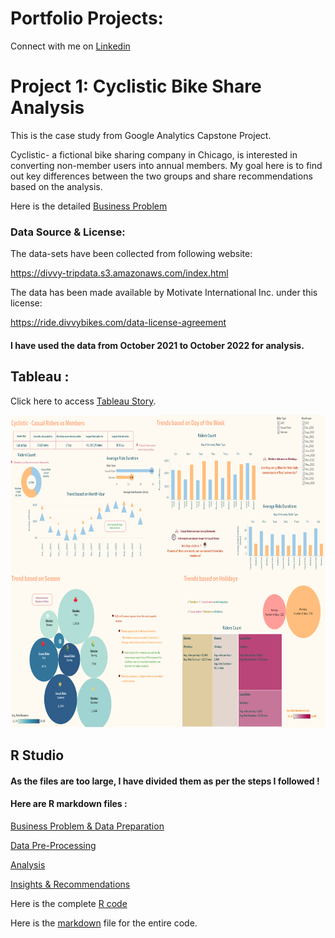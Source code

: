 # Portfolio Projects:

Connect with me on [Linkedin](https://www.linkedin.com/in/gayatripaul)

# Project 1: Cyclistic Bike Share Analysis

This is the case study from Google Analytics Capstone Project.

Cyclistic- a fictional bike sharing company in Chicago, is interested in converting non-member users into annual members. My goal here is to find out key differences between the two groups and share recommendations based on the analysis.

Here is the detailed [Business Problem](https://github.com/GayatriPaul-DataAnalyst/Portfolio/blob/main/Cyclistic%20Data%20Analysis%20-%20Business%20Problem.pdf)


### Data Source & License:

The data-sets have been collected from following website:

<https://divvy-tripdata.s3.amazonaws.com/index.html>

The data has been made available by Motivate International Inc. under this license:

<https://ride.divvybikes.com/data-license-agreement>

#### I have used the data from October 2021 to October 2022 for analysis.

## Tableau :

Click here to access [Tableau Story](https://public.tableau.com/app/profile/gayatri.paul/viz/Cyclistic_Dashboard_16733809243250/Story1).

<img src="https://github.com/GayatriPaul-DataAnalyst/Portfolio/blob/main/Tableau.png" width="750" height="500">

## R Studio

#### As the files are too large, I have divided them as per the steps I followed ! 
#### Here are R markdown files :

[Business Problem & Data Preparation](https://github.com/GayatriPaul-DataAnalyst/Portfolio/blob/main/Cyclistic%20Data%20Analysis%20-%20Business%20Problem.pdf)

[Data Pre-Processing](https://github.com/GayatriPaul-DataAnalyst/Portfolio/blob/main/Cyclistic%20Data%20Analysis%20-%20Data%20Processing.pdf)

[Analysis](https://github.com/GayatriPaul-DataAnalyst/Portfolio/blob/main/Cyclistic%20Data%20Analysis%20-%20Analysis.pdf)

[Insights & Recommendations](https://github.com/GayatriPaul-DataAnalyst/Portfolio/blob/main/Cyclistic%20Data%20Analysis%20-%20Findings%20and%20Recommendations.pdf)

Here is the complete [R code](https://github.com/GayatriPaul-DataAnalyst/Portfolio/blob/main/R%20Code%20for%20Cyclistic%20Data%20Analysis)

Here is the [markdown](https://github.com/GayatriPaul-DataAnalyst/Portfolio/blob/main/Cyclistic%20Data%20Analysis%20-%20Yearly%20Overview.pdf) file for the entire code.
